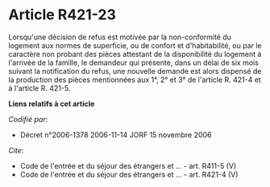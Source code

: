 # Article R421-23

Lorsqu'une décision de refus est motivée par la non-conformité du logement aux normes de superficie, ou de confort et
d'habitabilité, ou par le caractère non probant des pièces attestant de la disponibilité du logement à l'arrivée de la
famille, le demandeur qui présente, dans un délai de six mois suivant la notification du refus, une nouvelle demande est
alors dispensé de la production des pièces mentionnées aux 1°, 2° et 3° de l'article R. 421-4 et à l'article R. 421-5.

**Liens relatifs à cet article**

_Codifié par_:

  - Décret n°2006-1378 2006-11-14 JORF 15 novembre 2006

_Cite_:

  - Code de l'entrée et du séjour des étrangers et ... - art. R411-5 (V)
  - Code de l'entrée et du séjour des étrangers et ... - art. R421-4 (V)

